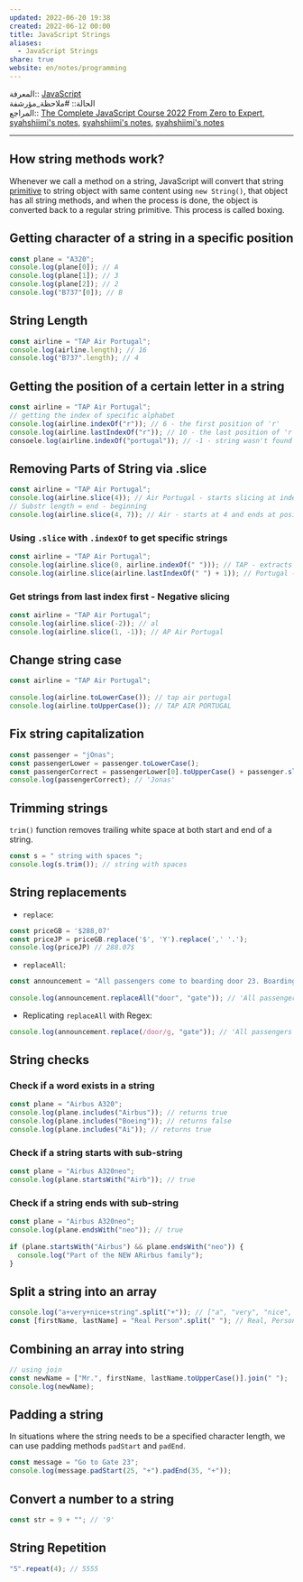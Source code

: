 ```yaml
---  
updated: 2022-06-20 19:38  
created: 2022-06-12 00:00  
title: JavaScript Strings  
aliases:  
  - JavaScript Strings  
share: true  
website: en/notes/programming  
---  
```

  
المعرفة:: [JavaScript](JavaScript)  
الحالة:: #ملاحظة_مؤرشفة  
المراجع:: [The Complete JavaScript Course 2022 From Zero to Expert](The%20Complete%20JavaScript%20Course%202022%20From%20Zero%20to%20Expert), [syahshiimi's notes](https://github.com/syahshiimi/second-brain/blob/bfa3eed7bb280d6516806e517cba1e8d3822ca21/05%20Learning/00%20JavaScript/202108112150%20Working%20With%20Strings%20Pt%201.md), [syahshiimi's notes](https://github.com/syahshiimi/second-brain/blob/bfa3eed7bb280d6516806e517cba1e8d3822ca21/05%20Learning/00%20JavaScript/202108142258%20Working%20With%20Strings%20Pt%202..md), [syahshiimi's notes](https://github.com/syahshiimi/second-brain/blob/bfa3eed7bb280d6516806e517cba1e8d3822ca21/05%20Learning/00%20JavaScript/202108142259%20Working%20With%20Strings%20Pt%203..md)  
  
---  
  
## How string methods work?  
  
Whenever we call a method on a string, JavaScript will convert that string [primitive](JavaScript%20Primitives%20vs%20Objects%20-%20Primitive%20vs%20Reference%20Types) to string object with same content using `new String()`, that object has all string methods, and when the process is done, the object is converted back to a regular string primitive. This process is called boxing.  
  
## Getting character of a string in a specific position  
  
```js  
const plane = "A320";  
console.log(plane[0]); // A  
console.log(plane[1]); // 3  
console.log(plane[2]); // 2  
console.log("B737"[0]); // B  
```  
  
## String Length  
  
```js  
const airline = "TAP Air Portugal";  
console.log(airline.length); // 16  
console.log("B737".length); // 4  
```  
  
## Getting the position of a certain letter in a string  
  
```js  
const airline = "TAP Air Portugal";  
// getting the index of specific alphabet  
console.log(airline.indexOf("r")); // 6 - the first position of 'r'  
console.log(airline.lastIndexOf("r")); // 10 - the last position of 'r'  
consoele.log(airline.indexOf("portugal")); // -1 - string wasn't found  
```  
  
## Removing Parts of String via .slice  
  
```js  
const airline = "TAP Air Portugal";  
console.log(airline.slice(4)); // Air Portugal - starts slicing at index position 4  
// Substr length = end - beginning  
console.log(airline.slice(4, 7)); // Air - starts at 4 and ends at position 7  
```  
  
### Using `.slice` with `.indexOf` to get specific strings  
  
```js  
const airline = "TAP Air Portugal";  
console.log(airline.slice(0, airline.indexOf(" "))); // TAP - extracts the first name in the string, followed by the space afterwards  
console.log(airline.slice(airline.lastIndexOf(" ") + 1)); // Portugal - starts slicing from the last ' ' position + 1  
```  
  
### Get strings from last index first - Negative slicing  
  
```js  
const airline = "TAP Air Portugal";  
console.log(airline.slice(-2)); // al  
console.log(airline.slice(1, -1)); // AP Air Portugal  
```  
  
## Change string case  
  
```js  
const airline = "TAP Air Portugal";  
  
console.log(airline.toLowerCase()); // tap air portugal  
console.log(airline.toUpperCase()); // TAP AIR PORTUGAL  
```  
  
## Fix string capitalization  
  
```js  
const passenger = "jOnas";  
const passengerLower = passenger.toLowerCase();  
const passengerCorrect = passengerLower[0].toUpperCase() + passenger.slice(1);  
console.log(passengerCorrect); // 'Jonas'  
```  
  
## Trimming strings  
  
`trim()` function removes trailing white space at both start and end of a string.  
  
```js  
const s = " string with spaces ";  
console.log(s.trim()); // string with spaces  
```  
  
## String replacements  
  
- `replace`:  
  
```js  
const priceGB = '$288,07'  
const priceJP = priceGB.replace('$', 'Y').replace(',' '.');  
console.log(priceJP) // 288.07$  
```  
  
- `replaceAll`:  
  
```js  
const announcement = "All passengers come to boarding door 23. Boarding door 23";  
  
console.log(announcement.replaceAll("door", "gate")); // 'All passengers come to boarding gate 23. Boarding gate 23' - replaces all occurences of word "door" in the string with "gate"  
```  
  
- Replicating `replaceAll` with Regex:  
  
```js  
console.log(announcement.replace(/door/g, "gate")); // 'All passengers come to boarding gate 23. Boarding gate 23'  
```  
  
## String checks  
  
### Check if a word exists in a string  
  
```js  
const plane = "Airbus A320";  
console.log(plane.includes("Airbus")); // returns true  
console.log(plane.includes("Boeing")); // returns false  
console.log(plane.includes("Ai")); // returns true  
```  
  
### Check if a string starts with sub-string  
  
```js  
const plane = "Airbus A320neo";  
console.log(plane.startsWith("Airb")); // true  
```  
  
### Check if a string ends with sub-string  
  
```js  
const plane = "Airbus A320neo";  
console.log(plane.endsWith("neo")); // true  
  
if (plane.startsWith("Airbus") && plane.endsWith("neo")) {  
  console.log("Part of the NEW ARirbus family");  
}  
```  
  
## Split a string into an array  
  
```js  
console.log("a+very+nice+string".split("+")); // ["a", "very", "nice", "string"]  
const [firstName, lastName] = "Real Person".split(" "); // Real, Person  
```  
  
## Combining an array into string  
  
```js  
// using join  
const newName = ["Mr.", firstName, lastName.toUpperCase()].join(" ");  
console.log(newName);  
```  
  
## Padding a string  
  
In situations where the string needs to be a specified character length, we can use padding methods `padStart` and `padEnd`.  
  
```js  
const message = "Go to Gate 23";  
console.log(message.padStart(25, "+").padEnd(35, "+"));  
```  
  
## Convert a number to a string  
  
```js  
const str = 9 + ""; // '9'  
```  
  
## String Repetition  
  
```js  
"5".repeat(4); // 5555  
```  

